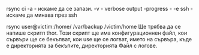 rsync ci
-a - искаме да се запази.
-v - verbose output
-progress -
-e ssh - искаме да минава през ssh

rsync user@victim:/home/
/var/backup
/victim/home
Ще трябва да се напише скритп thor.
Този скрипт ще има конфигурационнен файл, кои сървъри ще се бекъпват, кои use ще се логват, името на сървъра, къде е директорията за бекъпите, директорията
Файл с логове.
